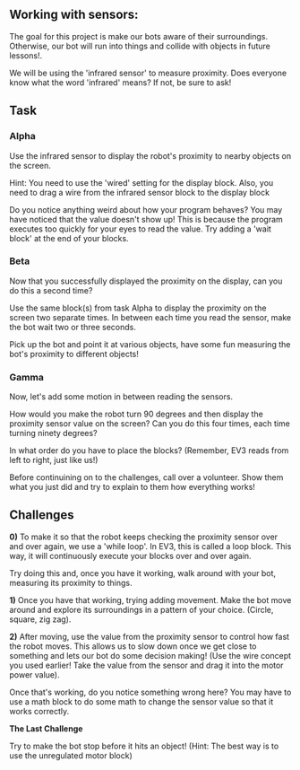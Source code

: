 ## Working with sensors:

The goal for this project is make our bots aware of their surroundings.  Otherwise, our bot will run into things and collide with objects in future lessons!.  

We will be using the 'infrared sensor' to measure proximity.  Does everyone know what the word 'infrared' means?  If not, be sure to ask!

## Task  

### Alpha
Use the infrared sensor to display the robot's proximity to nearby objects on the screen.  

Hint: You need to use the 'wired' setting for the display block.  Also, you need to drag a wire from the infrared sensor block to the display block

Do you notice anything weird about how your program behaves? You may have noticed that the value doesn't show up!  This is because the program executes too quickly for your eyes to read the value.  Try adding a 'wait block' at the end of your blocks.


### Beta
Now that you successfully displayed the proximity on the display, can you do this a second time?

Use the same block(s) from task Alpha to display the proximity on the screen two separate times.  In between each time you read the sensor, make the bot wait two or three seconds.  

Pick up the bot and point it at various objects, have some fun measuring the bot's proximity to different objects!

### Gamma

Now, let's add some motion in between reading the sensors.

How would you make the robot turn 90 degrees and then display the proximity sensor value on the screen?  Can you do this four times, each time turning ninety degrees?


In what order do you have to place the blocks?  (Remember, EV3 reads from left to right, just like us!)

Before continuining on to the challenges, call over a volunteer.  Show them what you just did and try to explain to them how everything works!


## Challenges
**0)** To make it so that the robot keeps checking the proximity sensor over and over again, we use a 'while loop'.  In EV3, this is called a loop block. This way, it will continuously execute your blocks over and over again.  

Try doing this and, once you have it working, walk around with your bot, measuring its proximity to things.

**1)** Once you have that working, trying adding movement.  Make the bot move around and explore its surroundings in a pattern of your choice. (Circle, square, zig zag).  

**2)** After moving, use the value from the proximity sensor to control how fast the robot moves.  This allows us to slow down once we get close to something and lets our bot do some decision making! (Use the wire concept you used earlier! Take the value from the sensor and drag it into the motor power value).  

Once that's working, do you notice something wrong here? You may have to use a math block  to do some math to change the sensor value so that it works correctly.  

**The Last Challenge**

Try to make the bot stop before it hits an object!  (Hint:  The best way is to use the unregulated motor block)




